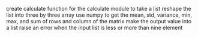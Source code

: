 create calculate  function for  the calculate  module to take a list
reshape the list into three by three array
use numpy to get the mean, std, variance, min, max, and sum of rows and column of the matrix
make the output value into a list
raise an error when the input list is less or more than nine element 